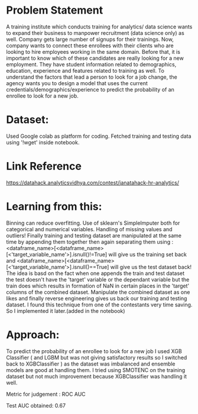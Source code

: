 # Problem Statement
A training institute which conducts training for analytics/ data science wants to expand their business to manpower recruitment (data science only) as well.
Company gets large number of signups for their trainings. Now, company wants to connect these enrollees with their clients who are looking to hire employees working in the same domain. Before that, it is important to know which of these candidates are really looking for a new employment. They have student information related to demographics, education, experience and features related to training as well.
To understand the factors that lead a person to look for a job change, the agency wants you to design a model that uses the current credentials/demographics/experience to predict the probability of an enrollee to look for a new job.

# Dataset:  
Used Google colab as platform for coding. Fetched training and testing data using '!wget' inside notebook. 

# Link Reference
https://datahack.analyticsvidhya.com/contest/janatahack-hr-analytics/

# Learning from this:
Binning can reduce overfitting.
Use of sklearn's SimpleImputer both for categorical and numerical variables.
Handling of missing values and outliers! 
Finally training and testing dataset are manipulated at the same time by appending them together then again separating them    using : <dataframe_name>[<dataframe_name>[<'target_variable_name'>].isnull()!=True] will give us the training set back and 
<dataframe_name>[<dataframe_name>[<'target_variable_name'>].isnull()==True] will give us the test dataset back! The idea is basd on the fact when one appends the train and test dataset the test doesn't have the 'target' variable or the dependant variable but the train does which results in formation of NaN in certain places in the 'target' columns of the combined dataset. Manipulate the combined dataset as one likes and finally reverse engineering gives us  back our training and testing dataset. I found this technique from one of the contestants very time saving. So I implemented it later.(added in the notebook)

# Approach: 
To predict the probability of an enrollee to look for a new job I used XGB Classifier ( and LGBM but was not giving satisfactory results so I switched back to XGBClassifier ) as the dataset was imbalanced and ensemble models are good at handling them. I tried using SMOTENC on the training dataset but not much improvement because XGBClassifier was handling it well. 

Metric for judgement : ROC AUC

Test AUC obtained: 0.67 

